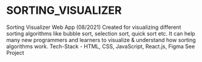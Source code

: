 # SORTING_VISUALIZER
Sorting Visualizer Web App (08/2021) Created for visualizing different sorting algorithms like bubble sort, selection sort, quick sort etc. It can help many new programmers and learners to visualize &amp; understand how sorting algorithms work. Tech-Stack - HTML, CSS, JavaScript, React.js, Figma See Project
